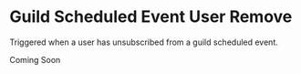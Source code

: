 # Guild Scheduled Event User Remove
Triggered when a user has unsubscribed from a guild scheduled event.

Coming Soon